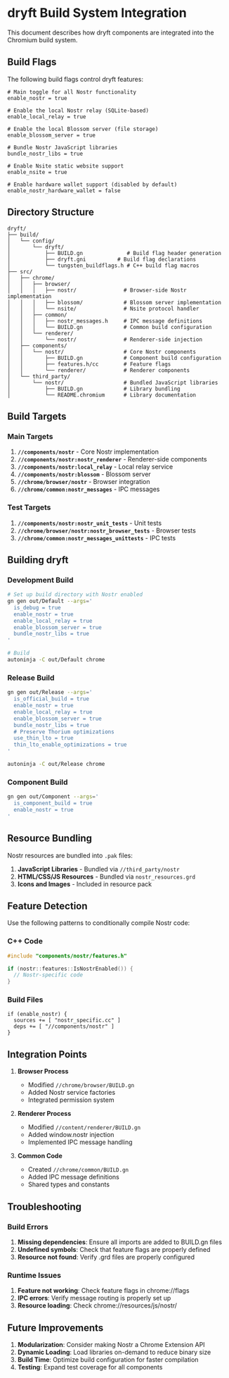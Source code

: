 # dryft Build System Integration

This document describes how dryft components are integrated into the Chromium build system.

## Build Flags

The following build flags control dryft features:

```gn
# Main toggle for all Nostr functionality
enable_nostr = true

# Enable the local Nostr relay (SQLite-based)
enable_local_relay = true

# Enable the local Blossom server (file storage)
enable_blossom_server = true

# Bundle Nostr JavaScript libraries
bundle_nostr_libs = true

# Enable Nsite static website support
enable_nsite = true

# Enable hardware wallet support (disabled by default)
enable_nostr_hardware_wallet = false
```

## Directory Structure

```
dryft/
├── build/
│   └── config/
│       └── dryft/
│           ├── BUILD.gn              # Build flag header generation
│           ├── dryft.gni          # Build flag declarations
│           └── tungsten_buildflags.h # C++ build flag macros
├── src/
│   ├── chrome/
│   │   ├── browser/
│   │   │   ├── nostr/               # Browser-side Nostr implementation
│   │   │   ├── blossom/             # Blossom server implementation
│   │   │   └── nsite/               # Nsite protocol handler
│   │   ├── common/
│   │   │   ├── nostr_messages.h     # IPC message definitions
│   │   │   └── BUILD.gn             # Common build configuration
│   │   └── renderer/
│   │       └── nostr/               # Renderer-side injection
│   ├── components/
│   │   └── nostr/                   # Core Nostr components
│   │       ├── BUILD.gn             # Component build configuration
│   │       ├── features.h/cc        # Feature flags
│   │       └── renderer/            # Renderer components
│   └── third_party/
│       └── nostr/                   # Bundled JavaScript libraries
│           ├── BUILD.gn             # Library bundling
│           └── README.chromium      # Library documentation
```

## Build Targets

### Main Targets

1. **`//components/nostr`** - Core Nostr implementation
2. **`//components/nostr:nostr_renderer`** - Renderer-side components
3. **`//components/nostr:local_relay`** - Local relay service
4. **`//components/nostr:blossom`** - Blossom server
5. **`//chrome/browser/nostr`** - Browser integration
6. **`//chrome/common:nostr_messages`** - IPC messages

### Test Targets

1. **`//components/nostr:nostr_unit_tests`** - Unit tests
2. **`//chrome/browser/nostr:nostr_browser_tests`** - Browser tests
3. **`//chrome/common:nostr_messages_unittests`** - IPC tests

## Building dryft

### Development Build

```bash
# Set up build directory with Nostr enabled
gn gen out/Default --args='
  is_debug = true
  enable_nostr = true
  enable_local_relay = true
  enable_blossom_server = true
  bundle_nostr_libs = true
'

# Build
autoninja -C out/Default chrome
```

### Release Build

```bash
gn gen out/Release --args='
  is_official_build = true
  enable_nostr = true
  enable_local_relay = true
  enable_blossom_server = true
  bundle_nostr_libs = true
  # Preserve Thorium optimizations
  use_thin_lto = true
  thin_lto_enable_optimizations = true
'

autoninja -C out/Release chrome
```

### Component Build

```bash
gn gen out/Component --args='
  is_component_build = true
  enable_nostr = true
'
```

## Resource Bundling

Nostr resources are bundled into `.pak` files:

1. **JavaScript Libraries** - Bundled via `//third_party/nostr`
2. **HTML/CSS/JS Resources** - Bundled via `nostr_resources.grd`
3. **Icons and Images** - Included in resource pack

## Feature Detection

Use the following patterns to conditionally compile Nostr code:

### C++ Code

```cpp
#include "components/nostr/features.h"

if (nostr::features::IsNostrEnabled()) {
  // Nostr-specific code
}
```

### Build Files

```gn
if (enable_nostr) {
  sources += [ "nostr_specific.cc" ]
  deps += [ "//components/nostr" ]
}
```

## Integration Points

1. **Browser Process**
   - Modified `//chrome/browser/BUILD.gn`
   - Added Nostr service factories
   - Integrated permission system

2. **Renderer Process**
   - Modified `//content/renderer/BUILD.gn`
   - Added window.nostr injection
   - Implemented IPC message handling

3. **Common Code**
   - Created `//chrome/common/BUILD.gn`
   - Added IPC message definitions
   - Shared types and constants

## Troubleshooting

### Build Errors

1. **Missing dependencies**: Ensure all imports are added to BUILD.gn files
2. **Undefined symbols**: Check that feature flags are properly defined
3. **Resource not found**: Verify .grd files are properly configured

### Runtime Issues

1. **Feature not working**: Check feature flags in chrome://flags
2. **IPC errors**: Verify message routing is properly set up
3. **Resource loading**: Check chrome://resources/js/nostr/

## Future Improvements

1. **Modularization**: Consider making Nostr a Chrome Extension API
2. **Dynamic Loading**: Load libraries on-demand to reduce binary size
3. **Build Time**: Optimize build configuration for faster compilation
4. **Testing**: Expand test coverage for all components